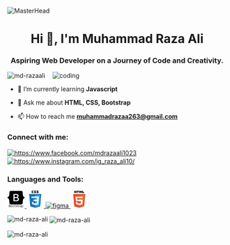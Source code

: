 ![MasterHead](https://trisya.com/myimg/child/Website%20Design.gif)
<h1 align="center">Hi 👋, I'm Muhammad Raza Ali</h1>
<h3 align="center">Aspiring Web Developer on a Journey of Code and Creativity.</h3>
<img align="right" alt="coding" width="400" src="https://camo.githubusercontent.com/cae12fddd9d6982901d82580bdf321d81fb299141098ca1c2d4891870827bf17/68747470733a2f2f6d69726f2e6d656469756d2e636f6d2f6d61782f313336302f302a37513379765349765f7430696f4a2d5a2e676966 ">

<p align="left"> <img src="https://komarev.com/ghpvc/?username=md-razaali&label=Profile%20views&color=0e75b6&style=flat" alt="md-razaali" /> </p>

- 🌱 I’m currently learning **Javascript**

- 💬 Ask me about **HTML, CSS, Bootstrap**

- 📫 How to reach me **muhammadrazaa263@gmail.com**

<h3 align="left">Connect with me:</h3>
<p align="left">
<a href="https://fb.com/https://www.facebook.com/mdrazaali1023" target="blank"><img align="center" src="https://raw.githubusercontent.com/rahuldkjain/github-profile-readme-generator/master/src/images/icons/Social/facebook.svg" alt="https://www.facebook.com/mdrazaali1023" height="30" width="40" /></a>
<a href="https://instagram.com/https://www.instagram.com/ig_raza_ali10/" target="blank"><img align="center" src="https://raw.githubusercontent.com/rahuldkjain/github-profile-readme-generator/master/src/images/icons/Social/instagram.svg" alt="https://www.instagram.com/ig_raza_ali10/" height="30" width="40" /></a>
</p>

<h3 align="left">Languages and Tools:</h3>
<p align="left"> <a href="https://getbootstrap.com" target="_blank" rel="noreferrer"> <img src="https://raw.githubusercontent.com/devicons/devicon/master/icons/bootstrap/bootstrap-plain-wordmark.svg" alt="bootstrap" width="40" height="40"/> </a> <a href="https://www.w3schools.com/css/" target="_blank" rel="noreferrer"> <img src="https://raw.githubusercontent.com/devicons/devicon/master/icons/css3/css3-original-wordmark.svg" alt="css3" width="40" height="40"/> </a> <a href="https://www.figma.com/" target="_blank" rel="noreferrer"> <img src="https://www.vectorlogo.zone/logos/figma/figma-icon.svg" alt="figma" width="40" height="40"/> </a> <a href="https://www.w3.org/html/" target="_blank" rel="noreferrer"> <img src="https://raw.githubusercontent.com/devicons/devicon/master/icons/html5/html5-original-wordmark.svg" alt="html5" width="40" height="40"/> </a> </p>

<p><img align="left" src="https://github-readme-stats.vercel.app/api/top-langs?username=md-raza-ali&show_icons=true&locale=en&layout=compact" alt="md-raza-ali" /></p>

<p>&nbsp;<img align="center" src="https://github-readme-stats.vercel.app/api?username=md-raza-ali&show_icons=true&locale=en" alt="md-raza-ali" /></p>

<p><img align="center" src="https://github-readme-streak-stats.herokuapp.com/?user=md-raza-ali&" alt="md-raza-ali" /></p>
